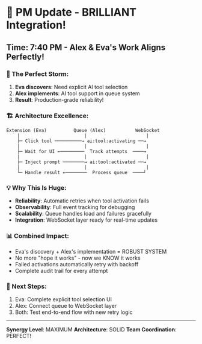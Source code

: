 # 🎉 PM Update - BRILLIANT Integration!

## Time: 7:40 PM - Alex & Eva's Work Aligns Perfectly!

### 🔗 The Perfect Storm:
1. **Eva discovers**: Need explicit AI tool selection
2. **Alex implements**: AI tool support in queue system
3. **Result**: Production-grade reliability!

### 🏗️ Architecture Excellence:
```
Extension (Eva)          Queue (Alex)           WebSocket
    |                        |                      |
    ├─ Click tool ──────────→ ai:tool:activating ──→
    |                        |                      |
    ├─ Wait for UI ←─────────  Track attempts  ────→
    |                        |                      |
    ├─ Inject prompt ────────→ ai:tool:activated ──→
    |                        |                      |
    └─ Handle result ←────────  Process queue  ────┘
```

### 💡 Why This Is Huge:
- **Reliability**: Automatic retries when tool activation fails
- **Observability**: Full event tracking for debugging
- **Scalability**: Queue handles load and failures gracefully
- **Integration**: WebSocket layer ready for real-time updates

### 📊 Combined Impact:
- Eva's discovery + Alex's implementation = ROBUST SYSTEM
- No more "hope it works" - now we KNOW it works
- Failed activations automatically retry with backoff
- Complete audit trail for every attempt

### 🚀 Next Steps:
1. Eva: Complete explicit tool selection UI
2. Alex: Connect queue to WebSocket layer
3. Both: Test end-to-end flow with new retry logic

---
**Synergy Level**: MAXIMUM
**Architecture**: SOLID
**Team Coordination**: PERFECT!